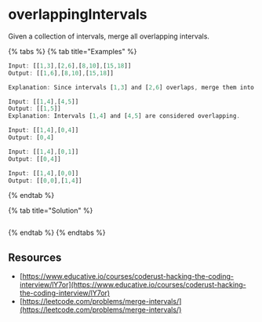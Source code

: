 # overlappingIntervals

Given a collection of intervals, merge all overlapping intervals.

{% tabs %}
{% tab title="Examples" %}
```javascript
Input: [[1,3],[2,6],[8,10],[15,18]] 
Output: [[1,6],[8,10],[15,18]]

Explanation: Since intervals [1,3] and [2,6] overlaps, merge them into [1,6].

Input: [[1,4],[4,5]] 
Output: [[1,5]] 
Explanation: Intervals [1,4] and [4,5] are considered overlapping.

Input: [[1,4],[0,4]] 
Output: [0,4]

Input: [[1,4],[0,1]] 
Output: [[0,4]]

Input: [[1,4],[0,0]] 
Output: [[0,0],[1,4]]
```
{% endtab %}

{% tab title="Solution" %}
```text

```
{% endtab %}
{% endtabs %}

## **Resources**

* [https://www.educative.io/courses/coderust-hacking-the-coding-interview/lY7or](https://www.educative.io/courses/coderust-hacking-the-coding-interview/lY7or)
* [https://leetcode.com/problems/merge-intervals/](https://leetcode.com/problems/merge-intervals/)

